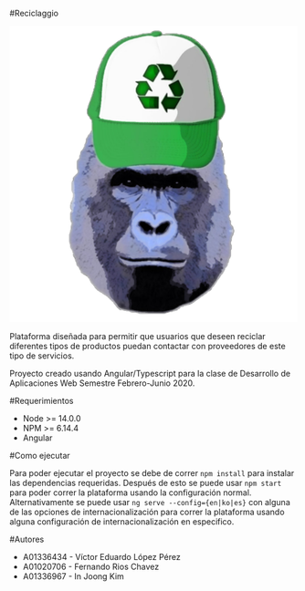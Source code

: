 #Reciclaggio

![Logo de Reciclaggio](./src/assets/img/HarambeChidori.png)

Plataforma diseñada para permitir que usuarios que deseen reciclar diferentes tipos de
productos puedan contactar con proveedores de este tipo de servicios.

Proyecto creado usando Angular/Typescript para la clase de Desarrollo de Aplicaciones Web
Semestre Febrero-Junio 2020.

#Requerimientos

- Node >= 14.0.0
- NPM >= 6.14.4
- Angular

#Como ejecutar

Para poder ejecutar el proyecto se debe de correr `npm install` para instalar las
dependencias requeridas. Después de esto se puede usar `npm start` para poder
correr la plataforma usando la configuración normal. Alternativamente se puede usar 
`ng serve --config={en|ko|es}` con alguna de las opciones de internacionalización para 
correr la plataforma usando alguna configuración de internacionalización en especifico. 

#Autores

- A01336434 - Víctor Eduardo López Pérez
- A01020706 - Fernando Rios Chavez
- A01336967 - In Joong Kim 
